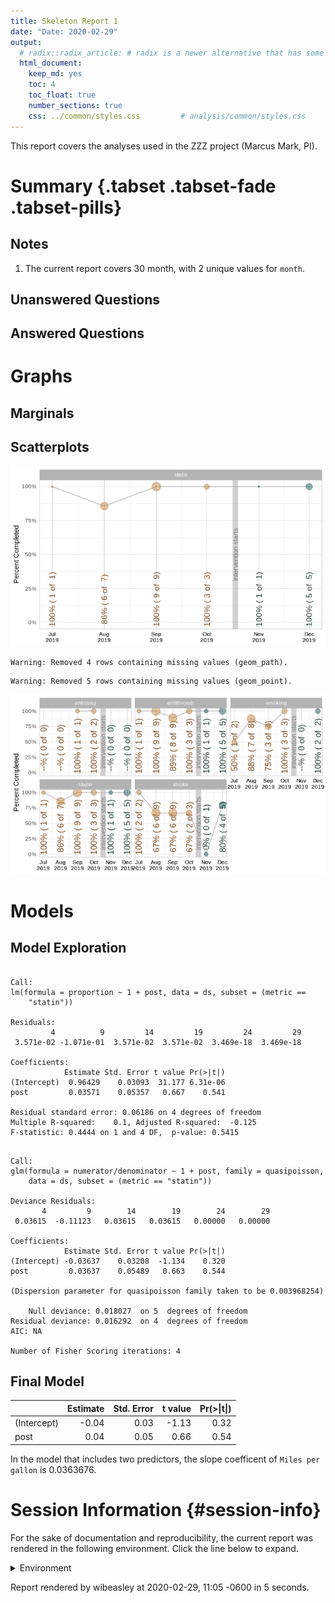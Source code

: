 ```yaml
---
title: Skeleton Report 1
date: "Date: 2020-02-29"
output:
  # radix::radix_article: # radix is a newer alternative that has some advantages over `html_document`.
  html_document:
    keep_md: yes
    toc: 4
    toc_float: true
    number_sections: true
    css: ../common/styles.css         # analysis/common/styles.css
---
```


This report covers the analyses used in the ZZZ project (Marcus Mark, PI).

<!--  Set the working directory to the repository's base directory; this assumes the report is nested inside of two directories.-->


<!-- Set the report-wide options, and point to the external code file. -->


<!-- Load 'sourced' R files.  Suppress the output when loading sources. -->


<!-- Load packages, or at least verify they're available on the local machine.  Suppress the output when loading packages. -->


<!-- Load any global functions and variables declared in the R file.  Suppress the output. -->


<!-- Declare any global functions specific to a Rmd output.  Suppress the output. -->


<!-- Load the datasets.   -->


<!-- Tweak the datasets.   -->


Summary {.tabset .tabset-fade .tabset-pills}
===========================================================================

Notes
---------------------------------------------------------------------------

1. The current report covers 30 month, with 2 unique values for `month`.


Unanswered Questions
---------------------------------------------------------------------------



Answered Questions
---------------------------------------------------------------------------


Graphs
===========================================================================


Marginals
---------------------------------------------------------------------------




Scatterplots
---------------------------------------------------------------------------

![](figure-png/scatterplots-1.png)<!-- -->

```
Warning: Removed 4 rows containing missing values (geom_path).
```

```
Warning: Removed 5 rows containing missing values (geom_point).
```

![](figure-png/scatterplots-2.png)<!-- -->


Models
===========================================================================

Model Exploration
---------------------------------------------------------------------------

```

Call:
lm(formula = proportion ~ 1 + post, data = ds, subset = (metric == 
    "statin"))

Residuals:
         4          9         14         19         24         29 
 3.571e-02 -1.071e-01  3.571e-02  3.571e-02  3.469e-18  3.469e-18 

Coefficients:
            Estimate Std. Error t value Pr(>|t|)
(Intercept)  0.96429    0.03093  31.177 6.31e-06
post         0.03571    0.05357   0.667    0.541

Residual standard error: 0.06186 on 4 degrees of freedom
Multiple R-squared:    0.1,	Adjusted R-squared:  -0.125 
F-statistic: 0.4444 on 1 and 4 DF,  p-value: 0.5415
```

```

Call:
glm(formula = numerator/denominator ~ 1 + post, family = quasipoisson, 
    data = ds, subset = (metric == "statin"))

Deviance Residuals: 
       4         9        14        19        24        29  
 0.03615  -0.11123   0.03615   0.03615   0.00000   0.00000  

Coefficients:
            Estimate Std. Error t value Pr(>|t|)
(Intercept) -0.03637    0.03208  -1.134    0.320
post         0.03637    0.05489   0.663    0.544

(Dispersion parameter for quasipoisson family taken to be 0.003968254)

    Null deviance: 0.018027  on 5  degrees of freedom
Residual deviance: 0.016292  on 4  degrees of freedom
AIC: NA

Number of Fisher Scoring iterations: 4
```


Final Model
---------------------------------------------------------------------------


|            | Estimate| Std. Error| t value| Pr(>&#124;t&#124;)|
|:-----------|--------:|----------:|-------:|------------------:|
|(Intercept) |    -0.04|       0.03|   -1.13|               0.32|
|post        |     0.04|       0.05|    0.66|               0.54|

In the model that includes two predictors, the slope coefficent of `Miles per gallon` is 0.0363676.


Session Information {#session-info}
===========================================================================

For the sake of documentation and reproducibility, the current report was rendered in the following environment.  Click the line below to expand.

<details>
  <summary>Environment <span class="glyphicon glyphicon-plus-sign"></span></summary>

```
─ Session info ───────────────────────────────────────────────────────────────
 setting  value                       
 version  R version 3.6.2 (2019-12-12)
 os       Ubuntu 19.10                
 system   x86_64, linux-gnu           
 ui       X11                         
 language (EN)                        
 collate  en_US.UTF-8                 
 ctype    en_US.UTF-8                 
 tz       America/Chicago             
 date     2020-02-29                  

─ Packages ───────────────────────────────────────────────────────────────────
 package     * version date       lib source        
 assertthat    0.2.1   2019-03-21 [1] CRAN (R 3.6.1)
 backports     1.1.5   2019-10-02 [1] CRAN (R 3.6.1)
 callr         3.4.2   2020-02-12 [1] CRAN (R 3.6.2)
 cli           2.0.1   2020-01-08 [1] CRAN (R 3.6.1)
 colorspace    1.4-1   2019-03-18 [1] CRAN (R 3.6.1)
 config        0.3     2018-03-27 [1] CRAN (R 3.6.1)
 crayon        1.3.4   2017-09-16 [1] CRAN (R 3.6.1)
 desc          1.2.0   2018-05-01 [1] CRAN (R 3.6.1)
 devtools      2.2.2   2020-02-17 [1] CRAN (R 3.6.2)
 digest        0.6.24  2020-02-12 [1] CRAN (R 3.6.2)
 dplyr         0.8.4   2020-01-31 [1] CRAN (R 3.6.2)
 ellipsis      0.3.0   2019-09-20 [1] CRAN (R 3.6.1)
 evaluate      0.14    2019-05-28 [1] CRAN (R 3.6.1)
 fansi         0.4.1   2020-01-08 [1] CRAN (R 3.6.1)
 farver        2.0.3   2020-01-16 [1] CRAN (R 3.6.1)
 fs            1.3.1   2019-05-06 [1] CRAN (R 3.6.1)
 ggplot2     * 3.2.1   2019-08-10 [1] CRAN (R 3.6.1)
 glue          1.3.1   2019-03-12 [1] CRAN (R 3.6.1)
 gtable        0.3.0   2019-03-25 [1] CRAN (R 3.6.1)
 highr         0.8     2019-03-20 [1] CRAN (R 3.6.1)
 hms           0.5.3   2020-01-08 [1] CRAN (R 3.6.1)
 htmltools     0.4.0   2019-10-04 [1] CRAN (R 3.6.1)
 import        1.1.0   2015-06-22 [1] CRAN (R 3.6.1)
 knitr       * 1.28    2020-02-06 [1] CRAN (R 3.6.2)
 labeling      0.3     2014-08-23 [1] CRAN (R 3.6.1)
 lazyeval      0.2.2   2019-03-15 [1] CRAN (R 3.6.1)
 lifecycle     0.1.0   2019-08-01 [1] CRAN (R 3.6.1)
 magrittr      1.5     2014-11-22 [1] CRAN (R 3.6.1)
 memoise       1.1.0   2017-04-21 [1] CRAN (R 3.6.1)
 munsell       0.5.0   2018-06-12 [1] CRAN (R 3.6.1)
 pillar        1.4.3   2019-12-20 [1] CRAN (R 3.6.1)
 pkgbuild      1.0.6   2019-10-09 [1] CRAN (R 3.6.1)
 pkgconfig     2.0.3   2019-09-22 [1] CRAN (R 3.6.1)
 pkgload       1.0.2   2018-10-29 [1] CRAN (R 3.6.1)
 prettyunits   1.1.1   2020-01-24 [1] CRAN (R 3.6.2)
 processx      3.4.2   2020-02-09 [1] CRAN (R 3.6.2)
 ps            1.3.2   2020-02-13 [1] CRAN (R 3.6.2)
 purrr         0.3.3   2019-10-18 [1] CRAN (R 3.6.1)
 R6            2.4.1   2019-11-12 [1] CRAN (R 3.6.1)
 Rcpp          1.0.3   2019-11-08 [1] CRAN (R 3.6.1)
 readr         1.3.1   2018-12-21 [1] CRAN (R 3.6.1)
 remotes       2.1.1   2020-02-15 [1] CRAN (R 3.6.2)
 rlang         0.4.4   2020-01-28 [1] CRAN (R 3.6.2)
 rmarkdown     2.1     2020-01-20 [1] CRAN (R 3.6.2)
 rprojroot     1.3-2   2018-01-03 [1] CRAN (R 3.6.1)
 scales        1.1.0   2019-11-18 [1] CRAN (R 3.6.1)
 sessioninfo   1.1.1   2018-11-05 [1] CRAN (R 3.6.1)
 stringi       1.4.6   2020-02-17 [1] CRAN (R 3.6.2)
 stringr       1.4.0   2019-02-10 [1] CRAN (R 3.6.1)
 testthat      2.3.1   2019-12-01 [1] CRAN (R 3.6.1)
 tibble        2.1.3   2019-06-06 [1] CRAN (R 3.6.1)
 tidyr         1.0.2   2020-01-24 [1] CRAN (R 3.6.2)
 tidyselect    1.0.0   2020-01-27 [1] CRAN (R 3.6.2)
 usethis       1.5.1   2019-07-04 [1] CRAN (R 3.6.1)
 vctrs         0.2.3   2020-02-20 [1] CRAN (R 3.6.2)
 withr         2.1.2   2018-03-15 [1] CRAN (R 3.6.1)
 xfun          0.12    2020-01-13 [1] CRAN (R 3.6.1)
 yaml          2.2.1   2020-02-01 [1] CRAN (R 3.6.2)

[1] /home/wibeasley/R/x86_64-pc-linux-gnu-library/3.6
[2] /usr/local/lib/R/site-library
[3] /usr/lib/R/site-library
[4] /usr/lib/R/library
```
</details>



Report rendered by wibeasley at 2020-02-29, 11:05 -0600 in 5 seconds.
